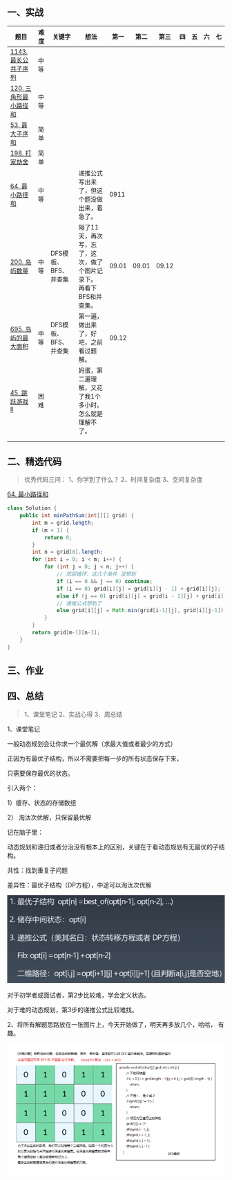 ## 一、实战

| 题目                                                         | 难度 | 关键字               | 想法                                                         | 第一  | 第二  | 第三  | 四   | 五   | 六   | 七   |
| ------------------------------------------------------------ | ---- | -------------------- | ------------------------------------------------------------ | ----- | ----- | ----- | ---- | ---- | ---- | ---- |
| [1143. 最长公共子序列](https://leetcode-cn.com/problems/longest-common-subsequence/) | 中等 |                      |                                                              |       |       |       |      |      |      |      |
| [120. 三角形最小路径和](https://leetcode-cn.com/problems/triangle/) | 中等 |                      |                                                              |       |       |       |      |      |      |      |
| [53. 最大子序和](https://leetcode-cn.com/problems/maximum-subarray/) | 简单 |                      |                                                              |       |       |       |      |      |      |      |
| [198. 打家劫舍](https://leetcode-cn.com/problems/house-robber/) | 简单 |                      |                                                              |       |       |       |      |      |      |      |
| [64. 最小路径和](https://leetcode-cn.com/problems/minimum-path-sum/) | 中等 |                      | 递推公式写出来了，但这个题没做出来，着急了。                 | 0911  |       |       |      |      |      |      |
| [200. 岛屿数量](https://leetcode-cn.com/problems/number-of-islands/) | 中等 | DFS模板、BFS、并查集 | 隔了11天，再次写，忘了，这次，做了个图片记录下。<br />再看下BFS和并查集。 | 09.01 | 09.01 | 09.12 |      |      |      |      |
| [695. 岛屿的最大面积](https://leetcode-cn.com/problems/max-area-of-island/) | 中等 | DFS模板、BFS、并查集 | 第一遍，做出来了，好吧，之前看过题解。                       | 09.12 |       |       |      |      |      |      |
| [45. 跳跃游戏 II](https://leetcode-cn.com/problems/jump-game-ii/) | 困难 |                      | 妈蛋，第二遍理解，又花了我1个多小时。<br />怎么就是理解不了。 |       |       |       |      |      |      |      |
|                                                              |      |                      |                                                              |       |       |       |      |      |      |      |
|                                                              |      |                      |                                                              |       |       |       |      |      |      |      |



## 二、精选代码

> 优秀代码三问：
> 1、你学到了什么？
> 2、时间复杂度
> 3、空间复杂度

[64. 最小路径和](https://leetcode-cn.com/problems/minimum-path-sum/)

```java
class Solution {
    public int minPathSum(int[][] grid) {
        int m = grid.length;
        if (m < 1) {
            return 0;
        }
        int n = grid[0].length;
        for (int i = 0; i < m; i++) {
            for (int j = 0; j < n; j++) {
                // 双层循环、这几个条件 没想到
                if (i == 0 && j == 0) continue;
                if (i == 0) grid[i][j] = grid[i][j - 1] + grid[i][j];
                else if (j == 0) grid[i][j] = grid[i - 1][j] + grid[i][j];
                // 递推公式想到了
                else grid[i][j] = Math.min(grid[i-1][j], grid[i][j-1]) + grid[i][j];
            }
        }
        return grid[m-1][n-1];
    }
}
```



## 三、作业



## 四、总结

> 1、课堂笔记
> 2、实战心得
> 3、周总结

1、课堂笔记

一般动态规划会让你求一个最优解（求最大值或者最少的方式）

正因为有最优子结构，所以不需要把每一步的所有状态保存下来，

只需要保存最优的状态。

引入两个：

1）缓存、状态的存储数组

2） 淘汰次优解，只保留最优解

记在脑子里：

动态规划和递归或者分治没有根本上的区别，关键在于看动态规划有无最优的子结构。

共性：找到重复子问题

差异性：最优子结构（DP方程），中途可以淘汰次优解

![](../doc/dp.png)

对于初学者或面试者，第2步比较难，学会定义状态。

对于难的动态规划，第3步的递推公式比较难找。



2、将所有解题思路放在一张图片上，今天开始做了，明天再多放几个，哈哈， 有趣。

![](..\doc\gird.png)

